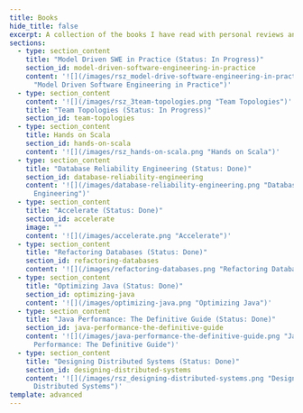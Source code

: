 ```yaml
---
title: Books
hide_title: false
excerpt: A collection of the books I have read with personal reviews and notes.
sections:
  - type: section_content
    title: "Model Driven SWE in Practice (Status: In Progress)"
    section_id: model-driven-software-engineering-in-practice
    content: '![](/images/rsz_model-drive-software-engineering-in-practice.png
      "Model Driven Software Engineering in Practice")'
  - type: section_content
    content: '![](/images/rsz_3team-topologies.png "Team Topologies")'
    title: "Team Topologies (Status: In Progress)"
    section_id: team-topologies
  - type: section_content
    title: Hands on Scala
    section_id: hands-on-scala
    content: '![](/images/rsz_hands-on-scala.png "Hands on Scala")'
  - type: section_content
    title: "Database Reliability Engineering (Status: Done)"
    section_id: database-reliability-engineering
    content: '![](/images/database-reliability-engineering.png "Database Reliability
      Engineering")'
  - type: section_content
    title: "Accelerate (Status: Done)"
    section_id: accelerate
    image: ""
    content: '![](/images/accelerate.png "Accelerate")'
  - type: section_content
    title: "Refactoring Databases (Status: Done)"
    section_id: refactoring-databases
    content: '![](/images/refactoring-databases.png "Refactoring Databases")'
  - type: section_content
    title: "Optimizing Java (Status: Done)"
    section_id: optimizing-java
    content: '![](/images/optimizing-java.png "Optimizing Java")'
  - type: section_content
    title: "Java Performance: The Definitive Guide (Status: Done)"
    section_id: java-performance-the-definitive-guide
    content: '![](/images/java-performance-the-definitive-guide.png "Java
      Performance: The Definitive Guide")'
  - type: section_content
    title: "Designing Distributed Systems (Status: Done)"
    section_id: designing-distributed-systems
    content: '![](/images/rsz_designing-distributed-systems.png "Designing
      Distributed Systems")'
template: advanced
---
```

